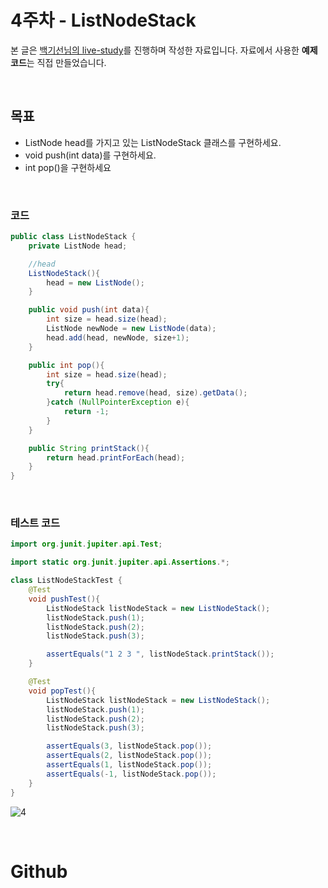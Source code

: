 # 4주차 - ListNodeStack
본 글은 [백기선님의 live-study](https://github.com/whiteship/live-study/issues)를 진행하며 작성한 자료입니다. 자료에서 사용한 **예제 코드**는 직접 만들었습니다.

<br/>

## 목표
* ListNode head를 가지고 있는 ListNodeStack 클래스를 구현하세요.
* void push(int data)를 구현하세요.
* int pop()을 구현하세요

<br/>

### 코드

```java
public class ListNodeStack {
    private ListNode head;

    //head
    ListNodeStack(){
        head = new ListNode();
    }

    public void push(int data){
        int size = head.size(head);
        ListNode newNode = new ListNode(data);
        head.add(head, newNode, size+1);
    }

    public int pop(){
        int size = head.size(head);
        try{
            return head.remove(head, size).getData();
        }catch (NullPointerException e){
            return -1;
        }
    }

    public String printStack(){
        return head.printForEach(head);
    }
}
```

<br/>

### 테스트 코드

```java
import org.junit.jupiter.api.Test;

import static org.junit.jupiter.api.Assertions.*;

class ListNodeStackTest {
    @Test
    void pushTest(){
        ListNodeStack listNodeStack = new ListNodeStack();
        listNodeStack.push(1);
        listNodeStack.push(2);
        listNodeStack.push(3);

        assertEquals("1 2 3 ", listNodeStack.printStack());
    }

    @Test
    void popTest(){
        ListNodeStack listNodeStack = new ListNodeStack();
        listNodeStack.push(1);
        listNodeStack.push(2);
        listNodeStack.push(3);

        assertEquals(3, listNodeStack.pop());
        assertEquals(2, listNodeStack.pop());
        assertEquals(1, listNodeStack.pop());
        assertEquals(-1, listNodeStack.pop());
    }
}
```
![4](https://user-images.githubusercontent.com/55661631/103541560-f381ac00-4ede-11eb-9e18-93a9803d83ca.PNG)

<br/>

# Github
